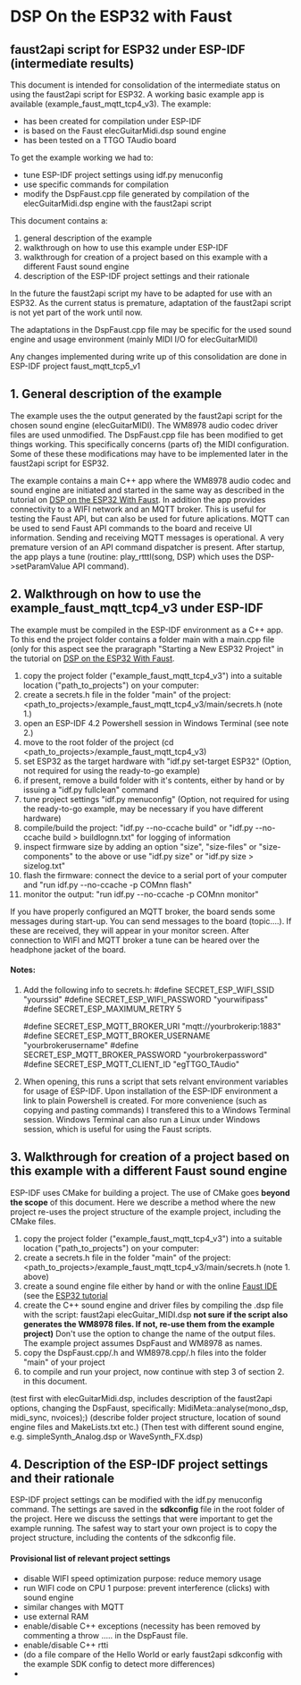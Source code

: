 # DSP On the ESP32 with Faust  
## faust2api script for ESP32 under ESP-IDF (intermediate results)  

This document is intended for consolidation of the intermediate status on using the faust2api script for ESP32.
A working basic example app is available (example_faust_mqtt_tcp4_v3). The example:  
- has been created for compilation under ESP-IDF
- is based on the Faust elecGuitarMidi.dsp sound engine
- has been tested on a TTGO TAudio board 

To get the example working we had to:

- tune ESP-IDF project settings using idf.py menuconfig
- use specific commands for compilation
- modify the DspFaust.cpp file generated by compilation of the elecGuitarMidi.dsp engine with the faust2api script

This document contains a:
1. general description of the example
2. walkthrough on how to use this example under ESP-IDF  
3. walkthrough for creation of a project based on this example with a different Faust sound engine 
4. description of the ESP-IDF project settings and their rationale
 
In the future the faust2api script my have to be adapted for use with an ESP32. As the current status is premature, adaptation of the faust2api script is not yet part of the work until now.
 
The adaptations in the  DspFaust.cpp file may be specific for the used sound engine and usage environment (mainly MIDI I/O for elecGuitarMIDI)
 
Any changes implemented during write up of this consolidation are done in ESP-IDF project faust_mqtt_tcp5_v1

## 1. General description of the example

The example uses the the output generated by the faust2api script for the chosen sound engine (elecGuitarMIDI). The WM8978 audio codec driver files are used unmodified. The DspFaust.cpp file has been modified to get things working. This specifically concerns (parts of) the MIDI configuration. Some of these these modifications may have to be implemented later in the faust2api script for ESP32.

The example contains a main C++ app where the WM8978 audio codec and sound engine are initiated and started in the same way as described in the tutorial on [DSP on the ESP32 With Faust](https://faustdoc.grame.fr/tutorials/esp32/). In addition the app provides connectivity to a WIFI network and an MQTT broker. This is useful for testing the Faust API, but can also be used for future aplications. MQTT can be used to send Faust API commands to the board and receive UI information. Sending and receiving MQTT messages is operational. A very premature version of an API command dispatcher is present. After startup, the app plays a tune (routine: play_rtttl(song, DSP) which uses the DSP->setParamValue API command).  

 
## 2. Walkthrough on how to use the example_faust_mqtt_tcp4_v3 under ESP-IDF  

The example must be compiled in the ESP-IDF environment as a C++ app. To this end the project folder contains a folder main with a main.cpp file (only for this aspect see the praragraph "Starting a New ESP32 Project" in the tutorial on [DSP on the ESP32 With Faust](https://faustdoc.grame.fr/tutorials/esp32/).


1. copy the project folder ("example_faust_mqtt_tcp4_v3") into a suitable location ("path_to_projects") on your computer: 
2. create a secrets.h file in the folder "main"  of the project: <path_to_projects>/example_faust_mqtt_tcp4_v3/main/secrets.h (note 1.)  
3. open an ESP-IDF 4.2 Powershell session in Windows Terminal (see note 2.)
4. move to the root folder of the project (cd <path_to_projects>/example_faust_mqtt_tcp4_v3)
5. set ESP32 as the target hardware with "idf.py set-target ESP32" (Option, not required for using the ready-to-go example) 
6. if present, remove a build folder with it's contents, either by hand or by issuing a "idf.py fullclean" command
7. tune project settings "idf.py menuconfig" (Option, not required for using the ready-to-go example, may be necessary if you have different hardware)
8. compile/build the project:  "idf.py --no-ccache build"  or "idf.py --no-ccache build > buildlognn.txt" for logging of information
9. inspect firmware size by adding an option "size", "size-files" or "size-components" to the above or use "idf.py size" or "idf.py size > sizelog.txt"
10. flash the firmware: connect the device to a serial port of your computer and "run idf.py --no-ccache -p COMnn flash"
11. monitor the output: "run idf.py --no-ccache -p COMnn monitor"

If you have properly configured an MQTT broker, the board sends some messages during start-up.
You can send messages to the board (topic....).  If these are received, they will appear in your monitor screen.
After connection to WIFI and MQTT broker a tune can be heared over the headphone jacket of the board.

#### Notes:
1. Add the following info to secrets.h: 
   #define SECRET_ESP_WIFI_SSID "yourssid"
   #define SECRET_ESP_WIFI_PASSWORD "yourwifipass"
   #define SECRET_ESP_MAXIMUM_RETRY 5

   #define SECRET_ESP_MQTT_BROKER_URI "mqtt://yourbrokerip:1883"
   #define SECRET_ESP_MQTT_BROKER_USERNAME "yourbrokerusername"
   #define SECRET_ESP_MQTT_BROKER_PASSWORD "yourbrokerpassword"
   #define SECRET_ESP_MQTT_CLIENT_ID "egTTGO_TAudio"

2. When opening, this runs a script that sets relvant environment variables for usage of ESP-IDF. Upon installation of the ESP-IDF environment a link to plain Powershell is created. For more convenience (such as copying and pasting commands) I transfered this to a Windows Terminal session. Windows Terminal can also run a Linux under Windows session, which is useful for using the Faust scripts.   


## 3. Walkthrough for creation of a project based on this example with a different Faust sound engine

ESP-IDF uses CMake for building a project. The use of CMake goes **beyond the scope** of this document. Here we describe a method where the new project re-uses the project structure of the example project, including the CMake files.

1. copy the project folder ("example_faust_mqtt_tcp4_v3") into a suitable location ("path_to_projects") on your computer: 
2. create a secrets.h file in the folder "main"  of the project: <path_to_projects>/example_faust_mqtt_tcp4_v3/main/secrets.h (note 1. above)
3. create a sound engine file either by hand or with the online [Faust IDE](https://faustide.grame.fr/index.html) (see the [ESP32 tutorial](https://faustdoc.grame.fr/tutorials/esp32/)  
4. create the C++ sound engine and driver files by compiling the .dsp file with the script:  faust2api <options> elecGuitar_MIDI.dsp **not sure if the script also generates the WM8978 files. If not, re-use them from the example project)**  Don't use the option to change the name of the output files. The example project assumes DspFaust and WM8978 as names.
5. copy the DspFaust.cpp/.h and WM8978.cpp/.h files into the folder "main" of your project 
6. to compile and run your project, now continue with step 3 of section 2. in this document.

(test first with elecGuitarMidi.dsp, includes description of the faust2api options,  changing the DspFaust,  specifically:  MidiMeta::analyse(mono_dsp, midi_sync, nvoices);)
(describe folder project structure, location of sound engine files and MakeLists.txt etc.)
(Then test with different sound engine, e.g. simpleSynth_Analog.dsp or WaveSynth_FX.dsp)

## 4. Description of the ESP-IDF project settings and their rationale
  
ESP-IDF project settings can be modified with the idf.py menuconfig command. The settings are saved in the **sdkconfig** file in the root folder of the project. Here we discuss the settings that were important to get the example running. The safest way to start your own project is to copy the project structure, including the contents of the sdkconfig file.

#### Provisional list of relevant project settings  
- disable WIFI speed optimization purpose:  reduce memory usage
- run WIFI code on CPU 1 purpose: prevent interference (clicks) with sound engine
- similar changes with MQTT
- use external RAM
- enable/disable C++ exceptions (necessity has been removed by commenting a throw ..... in the DspFaust file.
- enable/disable C++ rtti
- (do a file compare of the Hello World or early faust2api sdkconfig with the example SDK config to detect more differences)
- 


